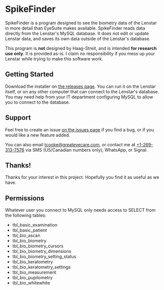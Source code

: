 # SpikeFinder

SpikeFinder is a program designed to see the biometry data of the Lenstar in more detail than EyeSuite makes available. SpikeFinder reads data directly from the Lenstar's MySQL database. It does not edit or update Lenstar data, and saves its own data outside of the Lenstar's database.

This program is **not** designed by Haag-Streit, and is intended **for research use only**. It is provided as-is. I claim no responsibility if you mess up your Lenstar while trying to make this software work.

## Getting Started

Download the installer on [the releases page](https://github.com/timothylcooke/SpikeFinder/releases). You can run it on the Lenstar itself, or on any other computer that can connect to the Lenstar's database. You may need help from your IT department configuring MySQL to allow you to connect to the database.

## Support

Feel free to create an issue [on the issues page](https://github.com/timothylcooke/SpikeFinder/issues) if you find a bug, or if you would like a new feature added.

You can also email <tcooke@greateyecare.com>, or contact me at [+1-269-313-7576](tel:+12693137576) via SMS (US/Canadian numbers only), WhatsApp, or Signal.

## Thanks!

Thanks for your interest in this project. Hopefully you find it as useful as we have.

## Permissions

Whatever user you connect to MySQL only needs access to SELECT from the following tables:
- tbl_basic_examination
- tbl_basic_patient
- tbl_bio_ascan
- tbl_bio_biometry
- tbl_bio_biometry_cursors
- tbl_bio_biometry_dimensions
- tbl_bio_biometry_setting_status
- tbl_bio_keratometry
- tbl_bio_keratometry_settings
- tbl_bio_measurement
- tbl_bio_pupilometry
- tbl_bio_whitewhite
